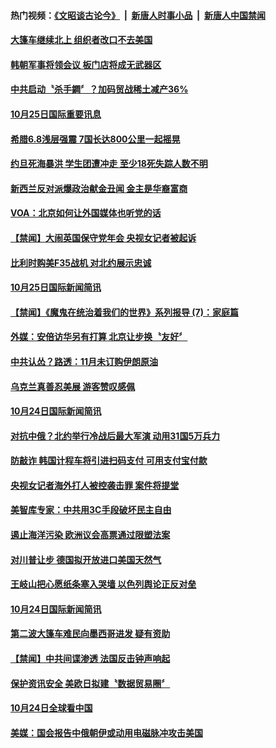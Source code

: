 #### 热门视频：[《文昭谈古论今》](https://github.com/gfw-breaker/wenzhao/blob/master/README.md?t=10262133) &nbsp;|&nbsp; [新唐人时事小品](https://github.com/gfw-breaker/ntdtv-comedy/blob/master/README.md?t=10262133) &nbsp;|&nbsp; [新唐人中国禁闻](https://github.com/gfw-breaker/ntdtv-news/blob/master/README.md?t=10262133)

#### [大篷车继续北上 组织者改口不去美国](../pages/news202/a1396914.md?t=10262133) 

#### [韩朝军事将领会议 板门店将成无武器区](../pages/news202/a1396910.md?t=10262133) 

#### [中共启动〝杀手鐧〞？加码贸战稀土减产36%](../pages/news202/a1396908.md?t=10262133) 


#### [10月25日国际重要讯息](../pages/news202/a1396900.md?t=10262133) 

#### [希腊6.8浅层强震 7国长达800公里一起摇晃](../pages/news202/a1396584.md?t=10262133) 

#### [约旦死海暴洪 学生团遭冲走 至少18死失踪人数不明](../pages/news202/a1396882.md?t=10262133) 

#### [新西兰反对派爆政治献金丑闻 金主是华裔富商](../pages/news202/a1396880.md?t=10262133) 


#### [VOA：北京如何让外国媒体也听党的话](../pages/news202/a1396844.md?t=10262133) 


#### [【禁闻】大闹英国保守党年会 央视女记者被起诉](../pages/news202/a1396826.md?t=10262133) 

#### [比利时购美F35战机 对北约展示忠诚](../pages/news202/a1396821.md?t=10262133) 

#### [10月25日国际新闻简讯](../pages/news202/a1396809.md?t=10262133) 

#### [【禁闻】《魔鬼在统治着我们的世界》系列报导 (7)：家庭篇](../pages/news202/a1396804.md?t=10262133) 

#### [外媒：安倍访华另有打算 北京让步换〝友好〞](../pages/news202/a1396793.md?t=10262133) 


#### [中共认怂？路透：11月未订购伊朗原油](../pages/news202/a1396788.md?t=10262133) 

#### [乌克兰真善忍美展  游客赞叹感佩](../pages/news202/a1396774.md?t=10262133) 


#### [10月24日国际新闻简讯](../pages/news202/a1396748.md?t=10262133) 

#### [对抗中俄？北约举行冷战后最大军演 动用31国5万兵力](../pages/news202/a1396693.md?t=10262133) 

#### [防敲诈 韩国计程车将引进扫码支付 可用支付宝付款](../pages/news202/a1396732.md?t=10262133) 

#### [央视女记者海外打人被控袭击罪 案件将提堂](../pages/news202/a1396703.md?t=10262133) 

#### [美智库专家：中共用3C手段破坏民主自由](../pages/news202/a1396702.md?t=10262133) 


#### [遏止海洋污染 欧洲议会高票通过限塑法案](../pages/news202/a1396692.md?t=10262133) 

#### [对川普让步 德国拟开放进口美国天然气](../pages/news202/a1396684.md?t=10262133) 

#### [王岐山把心愿纸条塞入哭墙 以色列舆论正反对垒](../pages/news202/a1396497.md?t=10262133) 

#### [10月24日国际新闻简讯](../pages/news202/a1396675.md?t=10262133) 

#### [第二波大篷车难民向墨西哥进发 疑有资助](../pages/news202/a1396674.md?t=10262133) 

#### [【禁闻】中共间谍渗透 法国反击钟声响起](../pages/news202/a1396671.md?t=10262133) 

#### [保护资讯安全 美欧日拟建〝数据贸易圈〞](../pages/news202/a1396669.md?t=10262133) 

#### [10月24日全球看中国](../pages/news202/a1396659.md?t=10262133) 

#### [美媒：国会报告中俄朝伊或动用电磁脉冲攻击美国](../pages/news202/a1396658.md?t=10262133) 

